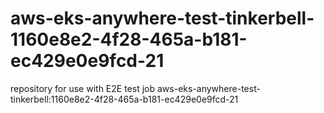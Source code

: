 # aws-eks-anywhere-test-tinkerbell-1160e8e2-4f28-465a-b181-ec429e0e9fcd-21
repository for use with E2E test job aws-eks-anywhere-test-tinkerbell:1160e8e2-4f28-465a-b181-ec429e0e9fcd-21
